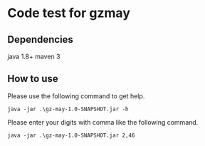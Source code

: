 # Code test for gzmay
## Dependencies
java 1.8+
maven 3

## How to use
Please use the following command to get help.


    java -jar .\gz-may-1.0-SNAPSHOT.jar -h

Please enter your digits with comma like the following command.

    java -jar .\gz-may-1.0-SNAPSHOT.jar 2,46

